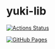 # yuki-lib
[![Actions Status](https://github.com/yukidoke/yuki-lib/workflows/verify/badge.svg)](https://github.com/yukidoke/yuki-lib/actions)

[![GitHub Pages](https://img.shields.io/static/v1?label=GitHub+Pages&message=+&color=brightgreen&logo=github)](https://yukidoke.github.io/yuki-lib/)
